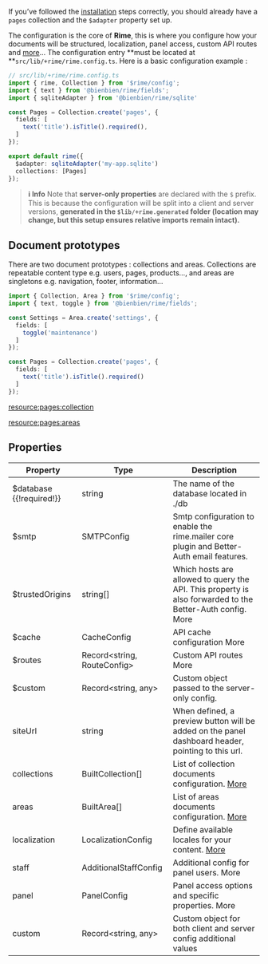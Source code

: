 If you’ve followed the [installation](/docs/02-installation.md) steps correctly, you should already have a `pages` collection and the `$adapter` property set up.

The configuration is the core of **Rime**, this is where you configure how your documents will be structured, localization, panel access, custom API routes and [more](#properties)… The configuration entry **must be located at **`src/lib/+rime/rime.config.ts`. Here is a basic configuration example :

```ts
// src/lib/+rime/rime.config.ts
import { rime, Collection } from '$rime/config';
import { text } from '@bienbien/rime/fields';
import { sqliteAdapter } from '@bienbien/rime/sqlite'

const Pages = Collection.create('pages', {
  fields: [
    text('title').isTitle().required(),
  ]
});

export default rime({
  $adapter: sqliteAdapter('my-app.sqlite')
  collections: [Pages]
});
```

> **ℹ️ Info**
> Note that **server-only properties** are declared with the `$` prefix. This is because the configuration will be split into a client and server versions, **generated in the **`$lib/+rime.generated`** folder (location may change, but this setup ensures relative imports remain intact).**

## Document prototypes

There are two document prototypes : collections and areas. Collections are repeatable content type e.g. users, pages, products…, and areas are singletons e.g. navigation, footer, information…

```ts
import { Collection, Area } from '$rime/config';
import { text, toggle } from '@bienbien/rime/fields';

const Settings = Area.create('settings', {
  fields: [
    toggle('maintenance')
  ]
});

const Pages = Collection.create('pages', {
  fields: [
    text('title').isTitle().required()
  ]
});
```

[resource:pages:collection](/docs/03-01-configuration__collection.md)

[resource:pages:areas](/docs/03-02-configuration__areas.md)

## Properties

| Property | Type | Description |
| --- | --- | --- |
| $database {{!required!}} | string | The name of the database located in ./db |
| $smtp | SMTPConfig | Smtp configuration to enable the rime.mailer core plugin and Better-Auth email features. |
| $trustedOrigins | string[] | Which hosts are allowed to query the API. This property is also forwarded to the Better-Auth config. More |
| $cache | CacheConfig | API cache configuration More |
| $routes | Record<string, RouteConfig> | Custom API routes More |
| $custom | Record<string, any> | Custom object passed to the server-only config. |
| siteUrl | string | When defined, a preview button will be added on the panel dashboard header, pointing to this url. |
| collections | BuiltCollection[] | List of collection documents configuration. [More](/docs/configuration/collections) |
| areas | BuiltArea[] | List of areas documents configuration. [More](/docs/configuration/areas) |
| localization | LocalizationConfig | Define available locales for your content. [More](/docs/configuration/i18n) |
| staff | AdditionalStaffConfig | Additional config for panel users. More |
| panel | PanelConfig | Panel access options and specific properties. More |
| custom | Record<string, any> | Custom object for both client and server config additional values |
